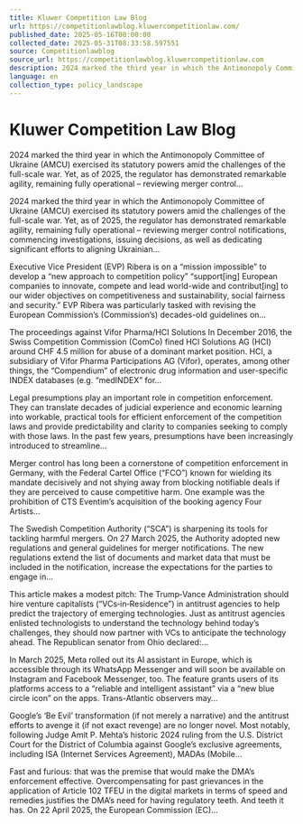 ```yaml
---
title: Kluwer Competition Law Blog
url: https://competitionlawblog.kluwercompetitionlaw.com/
published_date: 2025-05-16T00:00:00
collected_date: 2025-05-31T08:33:58.597551
source: Competitionlawblog
source_url: https://competitionlawblog.kluwercompetitionlaw.com
description: 2024 marked the third year in which the Antimonopoly Committee of Ukraine (AMCU) exercised its statutory powers amid the challenges of the full-scale war. Yet, as of 2025, the regulator has demonstrated remarkable agility, remaining fully operational – reviewing merger control...
language: en
collection_type: policy_landscape
---
```


# Kluwer Competition Law Blog

2024 marked the third year in which the Antimonopoly Committee of Ukraine (AMCU) exercised its statutory powers amid the challenges of the full-scale war. Yet, as of 2025, the regulator has demonstrated remarkable agility, remaining fully operational – reviewing merger control...

2024 marked the third year in which the Antimonopoly Committee of Ukraine (AMCU) exercised its statutory powers amid the challenges of the full-scale war. Yet, as of 2025, the regulator has demonstrated remarkable agility, remaining fully operational – reviewing merger control notifications, commencing investigations, issuing decisions, as well as dedicating significant efforts to aligning Ukrainian…

Executive Vice President (EVP) Ribera is on a “mission impossible” to develop a “new approach to competition policy” “support[ing] European companies to innovate, compete and lead world-wide and contribut[ing] to our wider objectives on competitiveness and sustainability, social fairness and security.” EVP Ribera was particularly tasked with revising the European Commission’s (Commission’s) decades-old guidelines on…

The proceedings against Vifor Pharma/HCI Solutions In December 2016, the Swiss Competition Commission (ComCo) fined HCl Solutions AG (HCI) around CHF 4.5 million for abuse of a dominant market position. HCI, a subsidiary of Vifor Pharma Participations AG (Vifor), operates, among other things, the “Compendium” of electronic drug information and user-specific INDEX databases (e.g. “medINDEX” for…

Legal presumptions play an important role in competition enforcement. They can translate decades of judicial experience and economic learning into workable, practical tools for efficient enforcement of the competition laws and provide predictability and clarity to companies seeking to comply with those laws. In the past few years, presumptions have been increasingly introduced to streamline…

Merger control has long been a cornerstone of competition enforcement in Germany, with the Federal Cartel Office (“FCO”) known for wielding its mandate decisively and not shying away from blocking notifiable deals if they are perceived to cause competitive harm. One example was the prohibition of CTS Eventim’s acquisition of the booking agency Four Artists…

The Swedish Competition Authority (“SCA”) is sharpening its tools for tackling harmful mergers. On 27 March 2025, the Authority adopted new regulations and general guidelines for merger notifications. The new regulations extend the list of documents and market data that must be included in the notification, increase the expectations for the parties to engage in…

This article makes a modest pitch: The Trump‑Vance Administration should hire venture capitalists (“VCs‑in‑Residence”) in antitrust agencies to help predict the trajectory of emerging technologies. Just as antitrust agencies enlisted technologists to understand the technology behind today’s challenges, they should now partner with VCs to anticipate the technology ahead. The Republican senator from Ohio declared:…

In March 2025, Meta rolled out its AI assistant in Europe, which is accessible through its WhatsApp Messenger and will soon be available on Instagram and Facebook Messenger, too. The feature grants users of its platforms access to a “reliable and intelligent assistant” via a “new blue circle icon” on the apps. Trans-Atlantic observers may…

Google’s ‘Be Evil’ transformation (if not merely a narrative) and the antitrust efforts to avenge it (if not exact revenge) are no longer novel. Most notably, following Judge Amit P. Mehta’s historic 2024 ruling from the U.S. District Court for the District of Columbia against Google’s exclusive agreements, including ISA (Internet Services Agreement), MADAs (Mobile…

Fast and furious: that was the premise that would make the DMA’s enforcement effective. Overcompensating for past grievances in the application of Article 102 TFEU in the digital markets in terms of speed and remedies justifies the DMA’s need for having regulatory teeth. And teeth it has. On 22 April 2025, the European Commission (EC)…